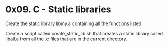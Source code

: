 # 0x09. C - Static libraries

Create the static library libmy.a containing all the functions listed

Create a script called create_static_lib.sh that creates a static library called liball.a from all the .c files that are in the current directory.
